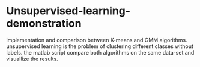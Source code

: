 # Unsupervised-learning-demonstration
implementation and comparison between K-means and GMM algorithms.
unsupervised learning is the problem of clustering different classes without labels.
the matlab script compare both algorithms on the same data-set and visuallize the results.
